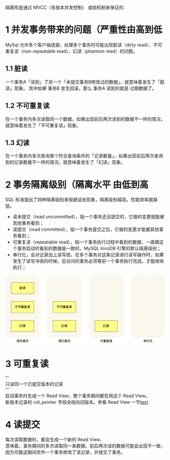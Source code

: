隔离性是通过 MVCC（多版本并发控制） 或锁机制来保证的.
# 1 并发事务带来的问题（严重性由高到低
MySql 允许多个客户端连接，处理多个事务时可能出现脏读（dirty read）、不可重复读（non-repeatable read）、幻读（phantom read）的问题。
## 1.1 脏读
一个事务A「读到」了另一个「未提交事务B修改过的数据」，就意味着发生了「脏读」现象。
其中如果 事务B 发生回滚，那么 事务A 读到的就是 过期数据了。

## 1.2 不可重复读
在一个事务内多次读取同一个数据，如果出现前后两次读到的数据不一样的情况，就意味着发生了「不可重复读」现象。

## 1.3 幻读
在一个事务内多次查询某个符合查询条件的「记录数量」，如果出现前后两次查询到的记录数量不一样的情况，就意味着发生了「幻读」现象。

# 2 事务隔离级别（隔离水平 由低到高
SQL 标准提出了四种隔离级别来规避这些现象，隔离级别越高，性能效率就越低。    
- 读未提交（read uncommitted），指一个事务还没提交时，它做的变更就能被其他事务看到；
- 读提交（read committed），指一个事务提交之后，它做的变更才能被其他事务看到；
- 可重复读（repeatable read），指一个事务执行过程中看到的数据，一直跟这个事务启动时看到的数据是一致的，MySQL InnoDB 引擎的默认隔离级别；
- 串行化，会对记录加上读写锁，在多个事务对这条记录进行读写操作时，如果发生了读写冲突的时候，后访问的事务必须等前一个事务执行完成，才能继续执行；    

![alt text](image.png)

# 3 可重复读
‘’‘     
只读同一个已提交版本的记录  
’‘’     
启动事务时生成一个 Read View，整个事务期间都在用这个 Read View。    
新版本记录的 roll_pointer 字段会指向旧版本。参看 Read View 一节[text](MVCC.md)  

# 4 读提交
每次读取数据时，都会生成一个新的 Read View。    
意味着，事务期间的多次读取同一条数据，前后两次读的数据可能会出现不一致，因为可能这期间另外一个事务修改了该记录，并提交了事务。
